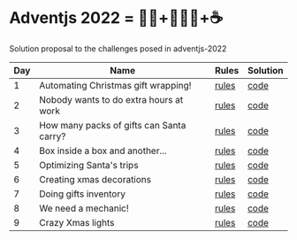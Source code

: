 # Adventjs 2022 = 🎅🏻+👨🏻‍💻+☕
Solution proposal to the challenges posed in adventjs-2022



| Day | Name                                                              | Rules                                              | Solution                           |
| --- | ----------------------------------------------------------------- | -------------------------------------------------- | ---------------------------------- |
| 1   | Automating Christmas gift wrapping!                               | [rules](https://adventjs.dev/en/challenges/2022/1) | [code](./src/day-01/index.js)      | 
| 2   | Nobody wants to do extra hours at work                            | [rules](https://adventjs.dev/en/challenges/2022/2) | [code](./src/day-02/index.js)      | 
| 3   | How many packs of gifts can Santa carry?                          | [rules](https://adventjs.dev/en/challenges/2022/3) | [code](./src/day-03/index.js)      | 
| 4   | Box inside a box and another...                                   | [rules](https://adventjs.dev/en/challenges/2022/4) | [code](./src/day-04/index.js)      | 
| 5   | Optimizing Santa's trips                                          | [rules](https://adventjs.dev/en/challenges/2022/5) | [code](./src/day-05/index.js)      | 
| 6   | Creating xmas decorations                                         | [rules](https://adventjs.dev/en/challenges/2022/6) | [code](./src/day-06/index.js)      | 
| 7   | Doing gifts inventory                                             | [rules](https://adventjs.dev/en/challenges/2022/7) | [code](./src/day-07/index.js)      | 
| 8   | We need a mechanic!                                               | [rules](https://adventjs.dev/en/challenges/2022/8) | [code](./src/day-08/index.js)      | 
| 9   |  Crazy Xmas lights                                                | [rules](https://adventjs.dev/en/challenges/2022/9) | [code](./src/day-09/index.js)      | 

